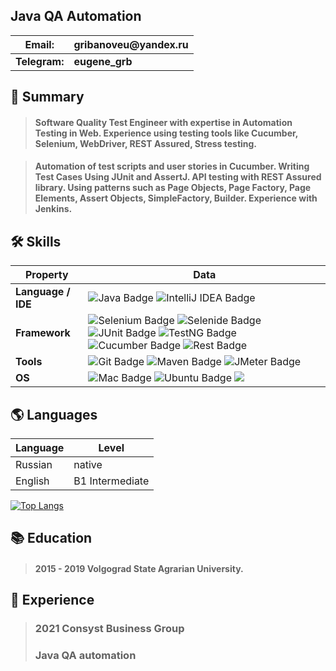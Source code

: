 ## Java QA Automation

__Email:__ |__gribanoveu@yandex.ru__| 
---------|------------------|
__Telegram:__| __eugene_grb__ |

## 📄 Summary
> #### Software Quality Test Engineer with expertise in Automation Testing in Web. Experience using testing tools like Cucumber, Selenium, WebDriver, REST Assured, Stress testing.

> #### Automation of test scripts and user stories in Cucumber. Writing Test Cases Using JUnit and AssertJ. API testing with REST Assured library. Using patterns such as Page Objects, Page Factory, Page Elements, Assert Objects, SimpleFactory, Builder. Experience with Jenkins.

## 🛠 Skills
Property | Data
--- | --- 
**Language / IDE**  | ![Java Badge](https://img.shields.io/badge/Java-E06C00?style=flat&logo=Java&logoColor=white) ![IntelliJ IDEA Badge](https://img.shields.io/badge/IntelliJ_IDEA-1178EA?style=flat&logo=intellij-idea&logoColor=white)
**Framework**  | ![Selenium Badge](https://img.shields.io/badge/-Selenium-00AE00?style=flat&logo=Selenium&logoColor=white) ![Selenide Badge](https://img.shields.io/badge/-Selenide-00AE00?style=flat&logo=Selenium&logoColor=white) ![JUnit Badge](https://img.shields.io/badge/JUnit_5-DC524A?style=flat&logo=JUnit5&logoColor=white) ![TestNG Badge](https://img.shields.io/badge/TestNG-white?style=flat&logo=TestNG&logoColor=white) ![Cucumber Badge](https://img.shields.io/badge/Cucumber-52B564?style=flat&logo=cucumber&logoColor=white) ![Rest Badge](https://img.shields.io/badge/REST%20Assured-informational?style=flat&logo=java&logoColor=white&color=2bbc8a)
**Tools**  |![Git Badge](https://img.shields.io/badge/-Git-E84E31?style=flat&logo=Git&logoColor=white) ![Maven Badge](https://img.shields.io/badge/Maven-D1412F?style=flat&logo=ApacheMaven&logoColor=white) ![JMeter Badge](https://img.shields.io/badge/JMeter-D1412F?style=flat&logo=ApacheJMeter&logoColor=white)
**OS**  |  ![Mac Badge](https://img.shields.io/badge/Mac%20OS-informational?style=flat-square&logo=apple&logoColor=white&color=black) ![Ubuntu Badge](https://img.shields.io/badge/Ubuntu-informational?style=flat-square&logo=ubuntu&logoColor=white&color=black) ![](https://img.shields.io/badge/Windows-informational?style=flat-square&logo=windows&logoColor=white&color=black)


## 🌎 Languages

Language | Level
---------|--------
Russian  | native
English  | B1 Intermediate

[![Top Langs](https://github-readme-stats.vercel.app/api/top-langs/?username=Eugene-grb&layout=compact)](https://github.com/anuraghazra/github-readme-stats)

## 📚 Education

> #### 2015 - 2019 Volgograd State Agrarian University. 

## 💼  Experience

> ### 2021 Consyst Business Group
> ### Java QA automation 
